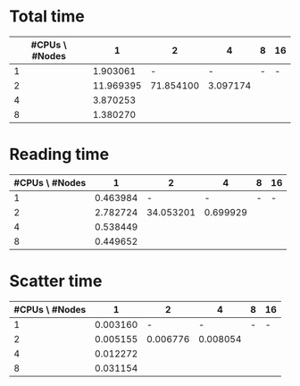 # Total time
| #CPUs \ #Nodes   | 1  | 2 | 4 | 8 | 16 |
|---|---|---|---|---|---|
| 1 | 1.903061  | - | - | - | - |
| 2 | 11.969395 | 71.854100  | 3.097174 |   |   |
| 4 | 3.870253  |   |   |   |   |
| 8 | 1.380270  |   |   |   |   |

# Reading time
| #CPUs \ #Nodes   | 1  | 2 | 4 | 8 | 16 |
|---|---|---|---|---|---|
| 1 | 0.463984 | - | - | - | - |
| 2 | 2.782724 | 34.053201  | 0.699929 |   |   |
| 4 | 0.538449 |   |   |   |   |
| 8 | 0.449652 |   |   |   |   |

# Scatter time
| #CPUs \ #Nodes   | 1  | 2 | 4 | 8 | 16 |
|---|---|---|---|---|---|
| 1 | 0.003160  | - | - | - | - |
| 2 | 0.005155  | 0.006776 | 0.008054 |   |   |
| 4 | 0.012272  |   |   |   |   |
| 8 | 0.031154  |   |   |   |   |